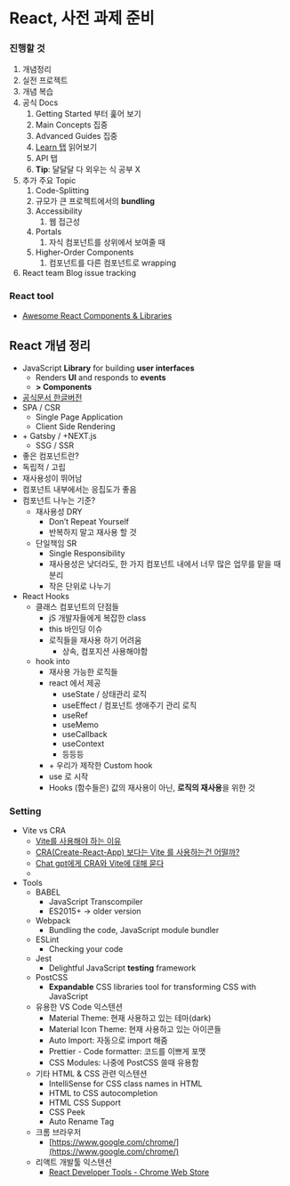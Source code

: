 # React, 사전 과제 준비

### 진행할 것

1. 개념정리
2. 실전 프로젝트
3. 개념 복습
4. 공식 Docs
   1. Getting Started 부터 훑어 보기
   2. Main Concepts 집중
   3. Advanced Guides 집중
   4. [Learn 탭](https://react.dev/learn) 읽어보기
   5. API 탭
   6. **Tip**: 달달달 다 외우는 식 공부 X
5. 추가 주요 Topic
   1. Code-Splitting
   1. 규모가 큰 프로젝트에서의 **bundling**
   1. Accessibility
      1. 웹 접근성
   1. Portals
      1. 자식 컴포넌트를 상위에서 보여줄 때
   1. Higher-Order Components
      1. 컴포넌트를 다른 컴포넌트로 wrapping
6. React team Blog issue tracking

### React tool

- [Awesome React Components & Libraries](https://github.com/brillout/awesome-react-components)

##

## React 개념 정리

- JavaScript **Library** for building **user interfaces**
  - Renders **UI** and responds to **events**
  - **\> Components**
- [공식문서 한글버전](https://ko.react.dev/)
- SPA / CSR
  - Single Page Application
  - Client Side Rendering
- \+ Gatsby / \+NEXT.js
  - SSG / SSR
- 좋은 컴포넌트란?
- 독립적 / 고립
- 재사용성이 뛰어남
- 컴포넌트 내부에서는 응집도가 좋음
- 컴포넌트 나누는 기준?
  - 재사용성 DRY
    - Don’t Repeat Yourself
    - 반복하지 말고 재사용 할 것
  - 단일책임 SR
    - Single Responsibility
    - 재사용성은 낮더라도, 한 가지 컴포넌트 내에서 너무 많은 업무를 맡을 때 분리
    - 작은 단위로 나누기
- React Hooks
  - 클래스 컴포넌트의 단점들
    - jS 개발자들에게 복잡한 class
    - this 바인딩 이슈
    - 로직들을 재사용 하기 어려움
      - 상속, 컴포지션 사용해야함
  - hook into
    - 재사용 가능한 로직들
    - react 에서 제공
      - useState / 상태관리 로직
      - useEffect / 컴포넌트 생애주기 관리 로직
      - useRef
      - useMemo
      - useCallback
      - useContext
      - 등등등
    - \+ 우리가 제작한 Custom hook
    - use 로 시작
    - Hooks (함수들은) 값의 재사용이 아닌, **로직의 재사용**을 위한 것

### Setting

- Vite vs CRA
  - [Vite를 사용해야 하는 이유](https://ko.vitejs.dev/guide/why.html)
  - [CRA(Create-React-App) 보다는 Vite 를 사용하는건 어떨까?](https://medium.com/@zero86/cra-create-react-app-%EB%B3%B4%EB%8B%A4%EB%8A%94-vite-%EB%A5%BC-%EC%82%AC%EC%9A%A9%ED%95%98%EB%8A%94%EA%B1%B4-%EC%96%B4%EB%96%A8%EA%B9%8C-eac8c72ec734)
  - [Chat gpt에게 CRA와 Vite에 대해 묻다](https://velog.io/@ebokyung/CRA-vs.-Vite)
  -
- Tools
  - BABEL
    - JavaScript Transcompiler
    - ES2015+ \-\> older version
  - Webpack
    - Bundling the code, JavaScript module bundler
  - ESLint
    - Checking your code
  - Jest
    - Delightful JavaScript **testing** framework
  - PostCSS
    - **Expandable** CSS libraries tool for transforming CSS with JavaScript
  - 유용한 VS Code 익스텐션
    - Material Theme: 현재 사용하고 있는 테마(dark)
    - Material Icon Theme: 현재 사용하고 있는 아이콘들
    - Auto Import: 자동으로 import 해줌
    - Prettier \- Code formatter: 코드를 이쁘게 포맷
    - CSS Modules: 나중에 PostCSS 쓸때 유용함
  - 기타 HTML & CSS 관련 익스텐션
    - IntelliSense for CSS class names in HTML
    - HTML to CSS autocompletion
    - HTML CSS Support
    - CSS Peek
    - Auto Rename Tag
  - 크롬 브라우저
    - [https://www.google.com/chrome/](https://www.google.com/chrome/)
  - 리액트 개발툴 익스텐션
    - [React Developer Tools \- Chrome Web Store](https://chrome.google.com/webstore/detail/react-developer-tools/fmkadmapgofadopljbjfkapdkoienihi)
